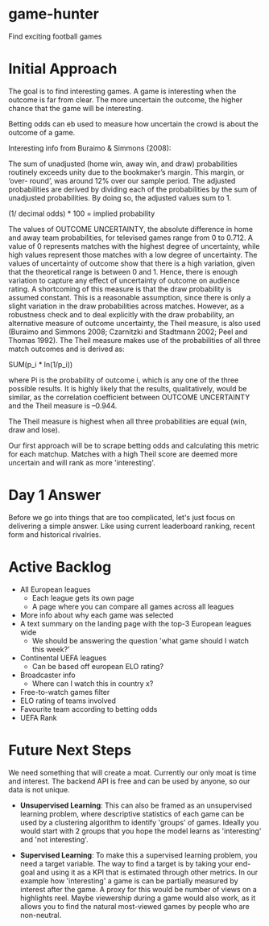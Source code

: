 # game-hunter
Find exciting football games

# Initial Approach
The goal is to find interesting games. A game is interesting when the outcome is far from clear. The more uncertain the outcome, the higher chance that the game will be interesting.

Betting odds can eb used to measure how uncertain the crowd is about the outcome of a game.

Interesting info from Buraimo & Simmons (2008):

The sum of unadjusted (home win, away win, and draw) probabilities routinely exceeds unity due to the bookmaker’s margin. This margin, or ‘over- round’, was around 12% over our sample period. The adjusted probabilities are derived by dividing each of the probabilities by the sum of unadjusted probabilities. By doing so, the adjusted values sum to 1. 

(1/ decimal odds) * 100 = implied probability

The values of OUTCOME UNCERTAINTY, the absolute difference in home and away team probabilities, for televised games range from 0 to 0.712. A value of 0 represents matches with the highest degree of uncertainty, while high values represent those matches with a low degree of uncertainty. The values of uncertainty of outcome show that there is a high variation, given that the theoretical range is between 0 and 1. Hence, there is enough variation to capture any effect of uncertainty of outcome on audience rating. A shortcoming of this measure is that the draw probability is assumed constant. This is a reasonable assumption, since there is only a slight variation in the draw probabilities across matches. However, as a robustness check and to deal explicitly with the draw probability, an alternative measure of outcome uncertainty, the Theil measure, is also used (Buraimo and Simmons 2008; Czarnitzki and Stadtmann 2002; Peel and Thomas 1992). The Theil measure makes use of the probabilities of all three match outcomes and is derived as:

SUM(p_i * ln(1/p_i))

where Pi is the probability of outcome i, which is any one of the three possible results. It is highly likely that the results, qualitatively, would be similar, as the correlation coefficient between OUTCOME UNCERTAINTY and the Theil measure is –0.944.

The Theil measure is highest when all three probabilities are equal (win, draw and lose).

Our first approach will be to scrape betting odds and calculating this metric for each matchup. Matches with a high Theil score are deemed more uncertain and will rank as more 'interesting'.

# Day 1 Answer

Before we go into things that are too complicated, let's just focus on delivering a simple answer. Like using current leaderboard ranking, recent form and historical rivalries.

# Active Backlog
- All European leagues
    - Each league gets its own page
    - A page where you can compare all games across all leagues
- More info about why each game was selected
- A text summary on the landing page with the top-3 European leagues wide
    - We should be answering the question 'what game should I watch this week?'
- Continental UEFA leagues
  - Can be based off european ELO rating?
- Broadcaster info
    - Where can I watch this in country x?
- Free-to-watch games filter
- ELO rating of teams involved
- Favourite team according to betting odds
- UEFA Rank

# Future Next Steps

We need something that will create a moat. Currently our only moat is time and interest. The backend API is free and can be used by anyone, so our data is not unique.

- **Unsupervised Learning**: This can also be framed as an unsupervised learning problem, where descriptive statistics of each game can be used by a clustering algorithm to identify 'groups' of games. Ideally you would start with 2 groups that you hope the model learns as 'interesting' and 'not interesting'.

- **Supervised Learning**: To make this a supervised learning problem, you need a target variable. The way to find a target is by taking your end-goal and using it as a KPI that is estimated through other metrics. In our example how 'interesting' a game is can be partially measured by interest after the game. A proxy for this would be number of views on a highlights reel. Maybe viewership during a game would also work, as it allows you to find the natural most-viewed games by people who are non-neutral. 
